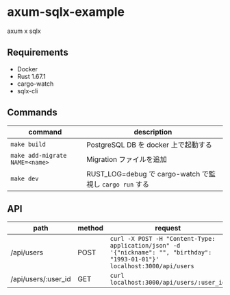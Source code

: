 # axum-sqlx-example

axum x sqlx 

## Requirements

- Docker
- Rust 1.67.1
- cargo-watch
- sqlx-cli

## Commands

| command | description |
| --- | --- |
| `make build` | PostgreSQL DB を docker 上で起動する |
| `make add-migrate NAME=<name>` | Migration ファイルを追加 |
| `make dev` | RUST_LOG=debug で cargo-watch で監視し `cargo run` する |


## API

| path | method |  request |
| --- | --- | --- |
| /api/users | POST | `curl -X POST -H "Content-Type: application/json" -d '{"nickname": "", "birthday": "1993-01-01"}' localhost:3000/api/users` |
| /api/users/:user_id | GET | `curl localhost:3000/api/users/:user_id` |
